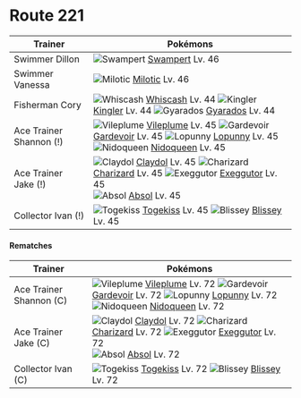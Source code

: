 # Route 221

Trainer                    | Pokémons
---                        | ---
Swimmer Dillon             | ![][260]  [Swampert] Lv. 46
Swimmer Vanessa            | ![][350]  [Milotic] Lv. 46
Fisherman Cory             | ![][340]  [Whiscash] Lv. 44  ![][099]  [Kingler] Lv. 44  ![][130]  [Gyarados] Lv. 44
Ace Trainer Shannon (!)    | ![][045]  [Vileplume] Lv. 45  ![][282]  [Gardevoir] Lv. 45  ![][428]  [Lopunny] Lv. 45 <br> ![][031]  [Nidoqueen] Lv. 45
Ace Trainer Jake (!)       | ![][344]  [Claydol] Lv. 45  ![][006]  [Charizard] Lv. 45  ![][103]  [Exeggutor] Lv. 45 <br> ![][359]  [Absol] Lv. 45
Collector Ivan (!)         | ![][468]  [Togekiss] Lv. 45  ![][242]  [Blissey] Lv. 45

#### Rematches

Trainer                    | Pokémons
---                        | ---
Ace Trainer Shannon (C)    | ![][045]  [Vileplume] Lv. 72  ![][282]  [Gardevoir] Lv. 72  ![][428]  [Lopunny] Lv. 72 <br> ![][031]  [Nidoqueen] Lv. 72
Ace Trainer Jake (C)       | ![][344]  [Claydol] Lv. 72  ![][006]  [Charizard] Lv. 72  ![][103]  [Exeggutor] Lv. 72 <br> ![][359]  [Absol] Lv. 72
Collector Ivan (C)         | ![][468]  [Togekiss] Lv. 72  ![][242]  [Blissey] Lv. 72


[006]: https://raw.githubusercontent.com/PokeAPI/sprites/master/sprites/pokemon/6.png "Charizard"
[031]: https://raw.githubusercontent.com/PokeAPI/sprites/master/sprites/pokemon/31.png "Nidoqueen"
[045]: https://raw.githubusercontent.com/PokeAPI/sprites/master/sprites/pokemon/45.png "Vileplume"
[099]: https://raw.githubusercontent.com/PokeAPI/sprites/master/sprites/pokemon/99.png "Kingler"
[103]: https://raw.githubusercontent.com/PokeAPI/sprites/master/sprites/pokemon/103.png "Exeggutor"
[130]: https://raw.githubusercontent.com/PokeAPI/sprites/master/sprites/pokemon/130.png "Gyarados"
[242]: https://raw.githubusercontent.com/PokeAPI/sprites/master/sprites/pokemon/242.png "Blissey"
[260]: https://raw.githubusercontent.com/PokeAPI/sprites/master/sprites/pokemon/260.png "Swampert"
[282]: https://raw.githubusercontent.com/PokeAPI/sprites/master/sprites/pokemon/282.png "Gardevoir"
[340]: https://raw.githubusercontent.com/PokeAPI/sprites/master/sprites/pokemon/340.png "Whiscash"
[344]: https://raw.githubusercontent.com/PokeAPI/sprites/master/sprites/pokemon/344.png "Claydol"
[350]: https://raw.githubusercontent.com/PokeAPI/sprites/master/sprites/pokemon/350.png "Milotic"
[359]: https://raw.githubusercontent.com/PokeAPI/sprites/master/sprites/pokemon/359.png "Absol"
[428]: https://raw.githubusercontent.com/PokeAPI/sprites/master/sprites/pokemon/428.png "Lopunny"
[468]: https://raw.githubusercontent.com/PokeAPI/sprites/master/sprites/pokemon/468.png "Togekiss"
[Charizard]: /pokemon_changes/006.md
[Nidoqueen]: /pokemon_changes/031.md
[Vileplume]: /pokemon_changes/045.md
[Kingler]: /pokemon_changes/099.md
[Exeggutor]: /pokemon_changes/103.md
[Gyarados]: /pokemon_changes/130.md
[Blissey]: /pokemon_changes/242.md
[Swampert]: /pokemon_changes/260.md
[Gardevoir]: /pokemon_changes/282.md
[Whiscash]: /pokemon_changes/340.md
[Claydol]: /pokemon_changes/344.md
[Milotic]: /pokemon_changes/350.md
[Absol]: /pokemon_changes/359.md
[Lopunny]: /pokemon_changes/428.md
[Togekiss]: /pokemon_changes/468.md

